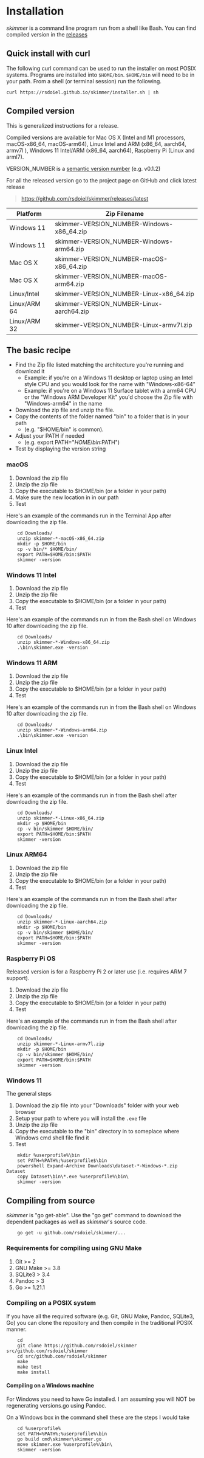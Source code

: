 
Installation
============

*skimmer* is a command line program run from a shell like Bash. You can find compiled
version in the [releases](https://github.com/rsdoiel/skimmer/releases/latest) 

## Quick install with curl

The following curl command can be used to run the installer on most
POSIX systems. Programs are installed into `$HOME/bin`. `$HOME/bin` will
need to be in your path. From a shell (or terminal session) run the
following.

~~~
curl https://rsdoiel.github.io/skimmer/installer.sh | sh
~~~

## Compiled version

This is generalized instructions for a release. 

Compiled versions are available for Mac OS X (Intel and M1 processors, macOS-x86_64, macOS-arm64), 
Linux Intel and ARM (x86_64, aarch64, armv7l ), Windows 11 Intel/ARM (x86_64, aarch64), 
Raspberry Pi (Linux and arml7).


VERSION_NUMBER is a [semantic version number](http://semver.org/) (e.g. v0.1.2)


For all the released version go to the project page on GitHub and click latest release

>    https://github.com/rsdoiel/skimmer/releases/latest


| Platform     | Zip Filename                              |
|--------------|-------------------------------------------|
| Windows 11   | skimmer-VERSION_NUMBER-Windows-x86_64.zip |
| Windows 11   | skimmer-VERSION_NUMBER-Windows-arm64.zip  |
| Mac OS X     | skimmer-VERSION_NUMBER-macOS-x86_64.zip   |
| Mac OS X     | skimmer-VERSION_NUMBER-macOS-arm64.zip    |
| Linux/Intel  | skimmer-VERSION_NUMBER-Linux-x86_64.zip   |
| Linux/ARM 64 | skimmer-VERSION_NUMBER-Linux-aarch64.zip  |
| Linux/ARM 32 | skimmer-VERSION_NUMBER-Linux-armv7l.zip    | 


## The basic recipe

- Find the Zip file listed matching the architecture you're running and download it
    - Example: if you're on a Windows 11 desktop or laptop using an Intel style
      CPU and you would look for the name with "Windows-x86-64"
    - Example: if you're on a Windows 11 Surface tablet with a arm64 CPU or the
      "Windows ARM Developer Kit" you'd choose the Zip file with "Windows-arm64" in the name
- Download the zip file and unzip the file.  
- Copy the contents of the folder named "bin" to a folder that is in your path 
    - (e.g. "$HOME/bin" is common).
- Adjust your PATH if needed
    - (e.g. export PATH="$HOME/bin:$PATH")
- Test by displaying the version string

### macOS

1. Download the zip file
2. Unzip the zip file
3. Copy the executable to $HOME/bin (or a folder in your path)
4. Make sure the new location in in our path
5. Test

Here's an example of the commands run in the Terminal App after downloading the 
zip file.

```shell
    cd Downloads/
    unzip skimmer-*-macOS-x86_64.zip
    mkdir -p $HOME/bin
    cp -v bin/* $HOME/bin/
    export PATH=$HOME/bin:$PATH
    skimmer -version
```

### Windows 11 Intel

1. Download the zip file
2. Unzip the zip file
3. Copy the executable to $HOME/bin (or a folder in your path)
4. Test

Here's an example of the commands run in from the Bash shell on Windows 10 after
downloading the zip file.

```shell
    cd Downloads/
    unzip skimmer-*-Windows-x86_64.zip
    .\bin\skimmer.exe -version
```

### Windows 11 ARM

1. Download the zip file
2. Unzip the zip file
3. Copy the executable to $HOME/bin (or a folder in your path)
4. Test

Here's an example of the commands run in from the Bash shell on Windows 10 after
downloading the zip file.

```shell
    cd Downloads/
    unzip skimmer-*-Windows-arm64.zip
    .\bin\skimmer.exe -version
```


### Linux Intel

1. Download the zip file
2. Unzip the zip file
3. Copy the executable to $HOME/bin (or a folder in your path)
4. Test

Here's an example of the commands run in from the Bash shell after
downloading the zip file.

```shell
    cd Downloads/
    unzip skimmer-*-Linux-x86_64.zip
    mkdir -p $HOME/bin
    cp -v bin/skimmer $HOME/bin/
    export PATH=$HOME/bin:$PATH
    skimmer -version
```

### Linux ARM64

1. Download the zip file
2. Unzip the zip file
3. Copy the executable to $HOME/bin (or a folder in your path)
4. Test

Here's an example of the commands run in from the Bash shell after
downloading the zip file.

```shell
    cd Downloads/
    unzip skimmer-*-Linux-aarch64.zip
    mkdir -p $HOME/bin
    cp -v bin/skimmer $HOME/bin/
    export PATH=$HOME/bin:$PATH
    skimmer -version
```



### Raspberry Pi OS

Released version is for a Raspberry Pi 2 or later use (i.e. requires ARM 7 support).

1. Download the zip file
2. Unzip the zip file
3. Copy the executable to $HOME/bin (or a folder in your path)
4. Test

Here's an example of the commands run in from the Bash shell after
downloading the zip file.

```shell
    cd Downloads/
    unzip skimmer-*-Linux-armv7l.zip
    mkdir -p $HOME/bin
    cp -v bin/skimmer $HOME/bin/
    export PATH=$HOME/bin:$PATH
    skimmer -version
```

### Windows 11

The general steps

1. Download the zip file into your "Downloads" folder with your web browser
2. Setup your path to where you will install the `.exe` file
3. Unzip the zip file
4. Copy the executable to the "bin" directory in to someplace where Windows cmd shell file find it
5. Test

```shell
    mkdir %userprofile%\bin
    set PATH=%PATH%;%userprofile$\bin
    powershell Expand-Archive Downloads\dataset-*-Windows-*.zip Dataset
    copy Dataset\bin\*.exe %userprofile%\bin\
    skimmer -version
```

Compiling from source
---------------------

_skimmer_ is "go get-able".  Use the "go get" command to download the dependent packages
as well as _skimmer_'s source code.

```shell
    go get -u github.com/rsdoiel/skimmer/...
```

### Requirements for compiling using GNU Make

1. Git >= 2
2. GNU Make >= 3.8
3. SQLite3 > 3.4
4. Pandoc > 3
5. Go >= 1.21.1

### Compiling on a POSIX system

If you have all the required software (e.g. Git, GNU Make, Pandoc, SQLite3, Go)
you can clone the repository and then compile in the traditional POSIX manner.


```shell
    cd
    git clone https://github.com/rsdoiel/skimmer src/github.com/rsdoiel/skimmer
    cd src/github.com/rsdoiel/skimmer
    make
    make test
    make install
```

#### Compiling on a Windows machine

For Windows you need to have Go installed. I am assuming you will NOT be regenerating versions.go
using Pandoc.

On a Windows box in the command shell these are the steps I would take

```shell
	cd %userprofile%
	set PATH=%PATH%;%userprofile%\bin
	go build cmd\skimmer\skimmer.go
	move skimmer.exe %userprofile%\bin\
	skimmer -version
```

